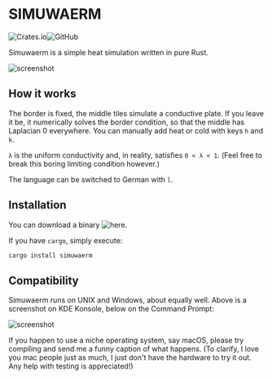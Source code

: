 # SIMUWAERM
![Crates.io](https://img.shields.io/crates/v/simuwaerm?logo=rust&style=flat-square)![GitHub](https://img.shields.io/github/license/file-acomplaint/simuwaerm?color=pink&style=flat-square)

Simuwaerm is a simple heat simulation written in pure Rust. 

![screenshot](https://fi-le.net/images/simuwaerm2.png?raw=true)


## How it works
The border is fixed, the middle tiles simulate a conductive plate. If you leave it be, it numerically solves the border condition, so that the middle has Laplacian 0 everywhere. You can manually add heat or cold with keys `h` and `k`.  

`λ` is the uniform conductivity and, in reality, satisfies `0 < λ < 1`. (Feel free to break this boring limiting condition however.)

The language can be switched to German with `l`.

## Installation
You can download a binary ![here](https://github.com/file-acomplaint/simuwaerm/releases).

If you have `cargo`, simply execute:
```bash
cargo install simuwaerm
```

## Compatibility
Simuwaerm runs on UNIX and Windows, about equally well. Above is a screenshot on KDE Konsole, below on the Command Prompt:

![screenshot](https://fi-le.net/images/simuwaerm3.png?raw=true)

If you happen to use a niche operating system, say macOS, please try compiling and send me a funny caption of what happens. (To clarify, I love you mac people just as much, I just don't have the hardware to try it out. Any help with testing is appreciated!)
